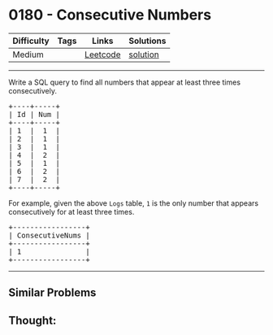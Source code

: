 # 0180 - Consecutive Numbers

Difficulty  | Tags | Links | Solutions
----------- | ---- | ----- | -----
Medium |  | [Leetcode](https://leetcode.com/problems/consecutive-numbers) | [solution](https://leetcode.com/problems/consecutive-numbers/solution/)


-----------

<p>Write a SQL query to find all numbers that appear at least three times consecutively.</p>

<pre>
+----+-----+
| Id | Num |
+----+-----+
| 1  |  1  |
| 2  |  1  |
| 3  |  1  |
| 4  |  2  |
| 5  |  1  |
| 6  |  2  |
| 7  |  2  |
+----+-----+
</pre>

<p>For example, given the above <code>Logs</code> table, <code>1</code> is the only number that appears consecutively for at least three times.</p>

<pre>
+-----------------+
| ConsecutiveNums |
+-----------------+
| 1               |
+-----------------+
</pre>


-----------


## Similar Problems




## Thought:
